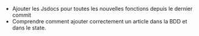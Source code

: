 - Ajouter les Jsdocs pour toutes les nouvelles fonctions depuis le dernier commit
- Comprendre comment ajouter correctement un article dans la BDD et dans le state. 